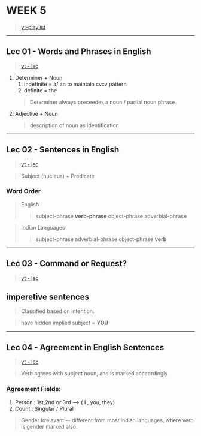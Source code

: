# WEEK 5

> [yt-playlist](http://www.youtube.com/watch_videos?video_ids=on8KaQZFzOQ,Cs1WRMEt10o,iCx2F6E_nGg,Ct_FZPjzkZM)


-----
## Lec 01 - Words and Phrases in English

> [yt - lec](https://youtu.be/on8KaQZFzOQ)

1. Determiner + Noun
	1. indefinite = a/ an to maintain cvcv pattern
	2. definite = the
	> Determiner always preceedes a noun / partial noun phrase
2. Adjective + Noun
	> description of noun as identification


---
## Lec 02 - Sentences in English

> [yt - lec](https://youtu.be/Cs1WRMEt10o)

> Subject (nucleus) + Predicate

### Word Order
> English
>> subject-phrase **verb-phrase** object-phrase adverbial-phrase


> Indian Languages
>> subject-phrase adverbial-phrase object-phrase **verb**

---
## Lec 03 - Command or Request?

> [yt - lec](https://youtu.be/iCx2F6E_nGg)

## imperetive sentences

> Classified based on intention.

> have hidden implied subject = **YOU**

---
## Lec 04 - Agreement in English Sentences

> [yt - lec](https://youtu.be/Ct_FZPjzkZM)

> Verb agrees with subject noun, and is marked acccordingly

### Agreement Fields:
1. Person : 1st,2nd or 3rd --> ( I , you, they)
2. Count : Singular / Plural

> Gender Irrelavant -- different from most indian languages, where verb is gender marked also.